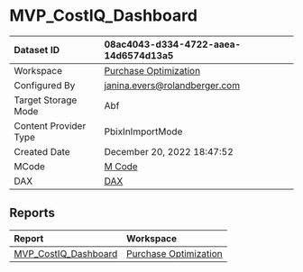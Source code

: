 



# MVP_CostIQ_Dashboard

|Dataset ID|08ac4043-d334-4722-aaea-14d6574d13a5|
| :--- | :--- |
|Workspace|[Purchase Optimization](../Workspaces/Purchase-Optimization.md)|
|Configured By|janina.evers@rolandberger.com|
|Target Storage Mode|Abf|
|Content Provider Type|PbixInImportMode|
|Created Date|December 20, 2022 18:47:52|
|MCode|[M Code](./MVP_CostIQ_Dashboard/mcode.md)|
|DAX|[DAX](./MVP_CostIQ_Dashboard/dax.md)|

## Reports

|Report|Workspace|
| :--- | :--- |
|[MVP_CostIQ_Dashboard](../Reports/MVP_CostIQ_Dashboard.md)|[Purchase Optimization](../Workspaces/Purchase-Optimization.md)|
